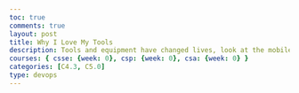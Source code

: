 ```yaml
---
toc: true
comments: true
layout: post
title: Why I Love My Tools
description: Tools and equipment have changed lives, look at the mobile phone, all of the features, applications have been coded and created by somebofy using their tools. I use the tool of vscode everyday and throught the rest of the class I assume we will use various other tools. 
courses: { csse: {week: 0}, csp: {week: 0}, csa: {week: 0} }
categories: [C4.3, C5.0]
type: devops
---
```

  